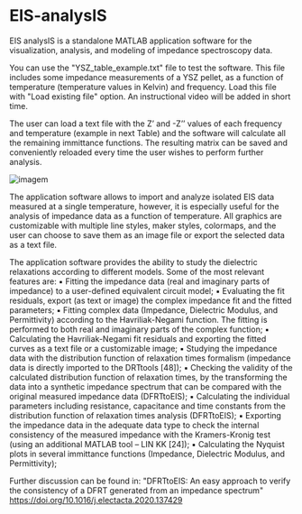 # EIS-analysIS
EIS analysIS is a standalone MATLAB application software for the visualization, analysis, and modeling of impedance spectroscopy data.

You can use the "YSZ_table_example.txt" file to test the software. This file includes some impedance measurements of a YSZ pellet, as a function of temperature (temperature values in Kelvin) and frequency. Load this file with "Load existing file" option. An instructional video will be added in short time.

The user can load a text file with the Z’ and -Z’’ values of each frequency and temperature (example in next Table) and the software will calculate all the remaining immittance functions. The resulting matrix can be saved and conveniently reloaded every time the user wishes to perform further analysis.

![imagem](https://user-images.githubusercontent.com/42448042/205509349-ee4ed2b2-4ddb-4189-a6ae-ef180a71904d.png)

The application software allows to import and analyze isolated EIS data measured at a single temperature, however, it is especially useful for the analysis of impedance data as a function of temperature. All graphics are customizable with multiple line styles, maker styles, colormaps, and the user can choose to save them as an image file or export the selected data as a text file.

The application software provides the ability to study the dielectric relaxations according to different models. Some of the most relevant features are:
▪ Fitting the impedance data (real and imaginary parts of impedance) to a user-defined equivalent circuit model;
▪ Evaluating the fit residuals, export (as text or image) the complex impedance fit and the fitted parameters;
▪ Fitting complex data (Impedance, Dielectric Modulus, and Permittivity) according to the Havriliak-Negami function. The fitting is performed to both real and imaginary parts of the complex function;
▪ Calculating the Havriliak-Negami fit residuals and exporting the fitted curves as a text file or a customizable image;
▪ Studying the impedance data with the distribution function of relaxation times formalism (impedance data is directly imported to the DRTtools [48]);
▪ Checking the validity of the calculated distribution function of relaxation times, by the transforming the data into a synthetic impedance spectrum that can be compared with the original measured impedance data (DFRTtoEIS);
▪ Calculating the individual parameters including resistance, capacitance and time constants from the distribution function of relaxation times analysis (DFRTtoEIS);
▪ Exporting the impedance data in the adequate data type to check the internal consistency of the measured impedance with the Kramers-Kronig test (using an additional MATLAB tool – LIN KK [24]);
▪ Calculating the Nyquist plots in several immittance functions (Impedance, Dielectric Modulus, and Permittivity);


Further discussion can be found in: "DFRTtoEIS: An easy approach to verify the consistency of a DFRT generated from an impedance spectrum" https://doi.org/10.1016/j.electacta.2020.137429
